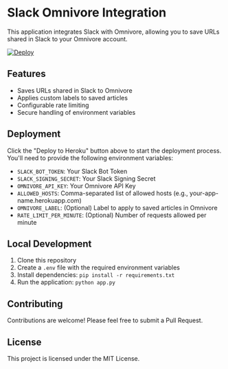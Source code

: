 # Slack Omnivore Integration

This application integrates Slack with Omnivore, allowing you to save URLs shared in Slack to your Omnivore account.

[![Deploy](https://www.herokucdn.com/deploy/button.svg)](https://heroku.com/deploy?template=https://github.com/AndreasThinks/slack-omnivore-reader)

## Features
- Saves URLs shared in Slack to Omnivore
- Applies custom labels to saved articles
- Configurable rate limiting
- Secure handling of environment variables

## Deployment
Click the "Deploy to Heroku" button above to start the deployment process. You'll need to provide the following environment variables:

- `SLACK_BOT_TOKEN`: Your Slack Bot Token
- `SLACK_SIGNING_SECRET`: Your Slack Signing Secret
- `OMNIVORE_API_KEY`: Your Omnivore API Key
- `ALLOWED_HOSTS`: Comma-separated list of allowed hosts (e.g., your-app-name.herokuapp.com)
- `OMNIVORE_LABEL`: (Optional) Label to apply to saved articles in Omnivore
- `RATE_LIMIT_PER_MINUTE`: (Optional) Number of requests allowed per minute

## Local Development
1. Clone this repository
2. Create a `.env` file with the required environment variables
3. Install dependencies: `pip install -r requirements.txt`
4. Run the application: `python app.py`

## Contributing
Contributions are welcome! Please feel free to submit a Pull Request.

## License
This project is licensed under the MIT License.